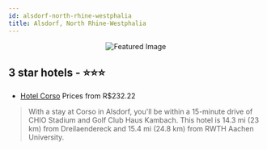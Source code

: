 ```yaml
---
id: alsdorf-north-rhine-westphalia
title: Alsdorf, North Rhine-Westphalia
---
```


<center><img src="https://i.travelapi.com/hotels/32000000/31350000/31346300/31346201/68317a2b_z.jpg" alt="Featured Image" /></center>


##  3 star hotels - ⭐️⭐️⭐️

-    [Hotel Corso](https://us.hurb.com/hotels/alsdorf/hotel-corso-JNP-JP721219?cmp=18055) Prices from R$232.22
   > With a stay at Corso in Alsdorf, you'll be within a 15-minute drive of CHIO Stadium and Golf Club Haus Kambach. This hotel is 14.3 mi (23 km) from Dreilaendereck and 15.4 mi (24.8 km) from RWTH Aachen University.
